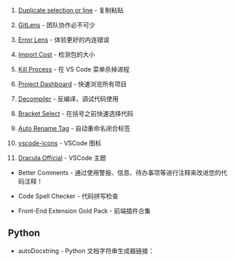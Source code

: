 1. [Duplicate selection or line](https://marketplace.visualstudio.com/items?itemName=geeebe.duplicate) - 复制粘贴

1. [GitLens](https://marketplace.visualstudio.com/items?itemName=eamodio.gitlens) - 团队协作必不可少

1. [Error Lens](https://marketplace.visualstudio.com/items?itemName=usernamehw.errorlens) - 体验更好的内连错误

1. [Import Cost](https://marketplace.visualstudio.com/items?itemName=wix.vscode-import-cost) - 检测包的大小

1. [Kill Process](https://marketplace.visualstudio.com/items?itemName=niradler.kill-process) - 在 VS Code 菜单杀掉进程

1. [Project Dashboard](https://marketplace.visualstudio.com/items?itemName=kruemelkatze.vscode-dashboard) - 快速浏览所有项目

1. [Decompiler](https://marketplace.visualstudio.com/items?itemName=tintinweb.vscode-decompiler) - 反编译，调试代码使用

1. [Bracket Select](https://marketplace.visualstudio.com/items?itemName=chunsen.bracket-select) - 在括号之前快速选择代码

1. [Auto Rename Tag](https://marketplace.visualstudio.com/items?itemName=formulahendry.auto-rename-tag) - 自动重命名闭合标签

1. [vscode-icons](https://marketplace.visualstudio.com/items?itemName=vscode-icons-team.vscode-icons) - VSCode 图标

1. [Dracula Official](https://marketplace.visualstudio.com/items?itemName=dracula-theme.theme-dracula) -  VSCode 主题

- Better Comments - 通过使用警报、信息、待办事项等进行注释来改进您的代码注释！

- Code Spell Checker - 代码拼写检查

- Front-End Extension Gold Pack - 前端插件合集

## Python

- autoDocstring -  Python 文档字符串生成器链接：